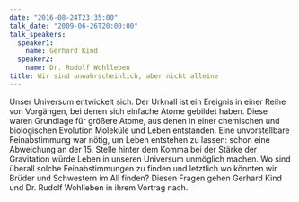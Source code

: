```yaml
---
date: "2016-08-24T23:35:00"
talk_date: "2009-06-26T20:00:00"
talk_speakers:
  speaker1:
    name: Gerhard Kind
  speaker2:
    name: Dr. Rudolf Wohlleben
title: Wir sind unwahrscheinlich, aber nicht alleine
---
```


Unser Universum entwickelt sich. Der Urknall ist ein Ereignis in einer Reihe von Vorgängen, bei denen sich einfache Atome gebildet haben. Diese waren Grundlage für größere Atome, aus denen in einer chemischen und biologischen Evolution Moleküle und Leben entstanden.
Eine unvorstellbare Feinabstimmung war nötig, um Leben entstehen zu lassen: schon eine Abweichung an der 15. Stelle hinter dem Komma bei der Stärke der Gravitation würde Leben in unseren Universum unmöglich machen.
Wo sind überall solche Feinabstimmungen zu finden und letztlich wo könnten wir Brüder und Schwestern im All finden? Diesen Fragen gehen Gerhard Kind und Dr. Rudolf Wohlleben in ihrem Vortrag nach.
